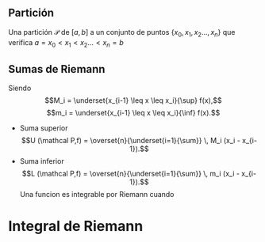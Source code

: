 ## Partición
Una partición $\mathcal{P}$ de $[a,b]$ a un conjunto de puntos $\{x_0, x_1, x_2..., x_n\}$ que verifica $a =x_0 < x_1 < x_2... < x_n = b$

## Sumas de Riemann
Siendo $$M_i = \underset{x_{i-1} \leq x \leq x_i}{\sup} f(x),$$$$m_i = \underset{x_{i-1} \leq x \leq x_i}{\inf} f(x).$$
- Suma superior $$U (\mathcal P,f) = \overset{n}{\underset{i=1}{\sum}} \, M_i (x_i - x_{i-1}).$$
- Suma inferior $$L (\mathcal P,f) = \overset{n}{\underset{i=1}{\sum}} \, m_i (x_i - x_{i-1}).$$
Una funcion es integrable por Riemann cuando 

# Integral de Riemann
